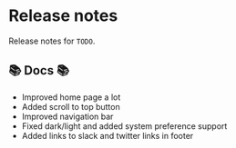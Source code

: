 # Release notes

Release notes for `TODO`.

<!--
## ‼️ Breaking changes ‼️

## 💫 New features 💫

## ✨ UI changes ✨

## ⭐ Examples ⭐

## ⛵ Tutorials ⛵

## 🔧 Fixes 🔧

## 🎸 Misc 🎸
-->

## 📚 Docs 📚

- Improved home page a lot
- Added scroll to top button
- Improved navigation bar
- Fixed dark/light and added system preference support
- Added links to slack and twitter links in footer
